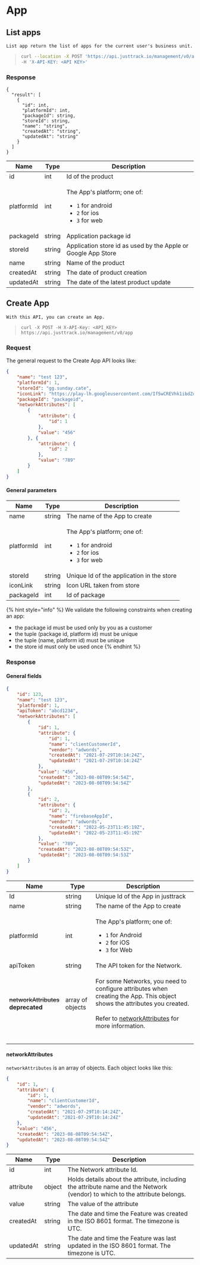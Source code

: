 # App

## List apps

```
List app return the list of apps for the current user's business unit.
```

> ```bash
> curl --location -X POST 'https://api.justtrack.io/management/v0/apps' \
> -H 'X-API-KEY: <API KEY>'
> ```

### Response

```
{
  "result": [
    {
      "id": int,
      "platformId": int,
      "packageId": string,
      "storeId": string,
      "name": "string",
      "createdAt": "string",
      "updatedAt": "string"
    }
  ]
}
```

| Name       | Type   | Description                                                                                                                                   |
| ---------- | ------ | --------------------------------------------------------------------------------------------------------------------------------------------- |
| id         | int    | Id of the product                                                                                                                             |
| platformId | int    | <p>The App's platform; one of:</p><ul><li><code>1</code> for android </li><li><code>2</code> for ios</li><li><code>3</code> for web</li></ul> |
| packageId  | string | Application package id                                                                                                                        |
| storeId    | string | Application store id as used by the Apple or Google App Store                                                                                 |
| name       | string | Name of the product                                                                                                                           |
| createdAt  | string | The date of product creation                                                                                                                  |
| updatedAt  | string | The date of the latest product update                                                                                                         |

## Create App

```
With this API, you can create an App. 
```

> ```http
> curl -X POST -H X-API-Key: <API_KEY> 
> https://api.justtrack.io/management/v0/app
> ```

### Request

The general request to the Create App API looks like:

```json
{
    "name": "test 123",
    "platformId": 1,
    "storeId": "gg.sunday.cate",
    "iconLink": "https://play-lh.googleusercontent.com/If5wCREVhk1ibdZd8g67oShl_Vnm0qyx3OayiBl7Sm3UGr_74_0ZrWEmLXo5XesrGw=w480-h960",
    "packageId": "packageid",
    "networkAttributes": [
        {
            "attribute": {
                "id": 1
            },
            "value": "456"
        }, {
            "attribute": {
                "id": 2
            },
            "value": "789"
        }
    ]
}
```

#### General parameters

| Name       | Type   | Description                                                                                                                                   |
| ---------- | ------ | --------------------------------------------------------------------------------------------------------------------------------------------- |
| name       | string | The name of the App to create                                                                                                                 |
| platformId | int    | <p>The App's platform; one of:</p><ul><li><code>1</code> for android </li><li><code>2</code> for ios</li><li><code>3</code> for web</li></ul> |
| storeId    | string | Unique Id of the application in the store                                                                                                     |
| iconLink   | string | Icon URL taken from store                                                                                                                     |
| packageId  | int    | Id of package                                                                                                                                 |

{% hint style="info" %}
We validate the following constraints when creating an app:

* the package id must be used only by you as a customer
* the tuple (package id, platform id) must be unique
* the tuple (name, platform id) must be unique
* the store id must only be used once
{% endhint %}

### Response

#### General fields

```json
{
    "id": 123,
    "name": "test 123",
    "platformId": 1,
    "apiToken": "abcd1234",
    "networkAttributes": [
        {
            "id": 1,
            "attribute": {
                "id": 1,
                "name": "clientCustomerId",
                "vendor": "adwords",
                "createdAt": "2021-07-29T10:14:24Z",
                "updatedAt": "2021-07-29T10:14:24Z"
            },
            "value": "456",
            "createdAt": "2023-08-08T09:54:54Z",
            "updatedAt": "2023-08-08T09:54:54Z"
        },
        {
            "id": 2,
            "attribute": {
                "id": 2,
                "name": "firebaseAppId",
                "vendor": "adwords",
                "createdAt": "2022-05-23T11:45:19Z",
                "updatedAt": "2022-05-23T11:45:19Z"
            },
            "value": "789",
            "createdAt": "2023-08-08T09:54:53Z",
            "updatedAt": "2023-08-08T09:54:53Z"
        }
    ]
}
```

| Name                                                               | Type             | Description                                                                                                                                                                                                                      |
| ------------------------------------------------------------------ | ---------------- | -------------------------------------------------------------------------------------------------------------------------------------------------------------------------------------------------------------------------------- |
| Id                                                                 | string           | Unique Id of the App in justtrack                                                                                                                                                                                                |
| name                                                               | string           | The name of the App to create                                                                                                                                                                                                    |
| platformId                                                         | int              | <p>The App's platform; one of:</p><ul><li><code>1</code> for Android </li><li><code>2</code> for iOS</li><li><code>3</code> for Web</li></ul>                                                                                    |
| apiToken                                                           | string           | The API token for the Network.                                                                                                                                                                                                   |
| <p><del>networkAttributes</del><br><strong>deprecated</strong></p> | array of objects | <p>For some Networks, you need to configure attributes when creating the App. This object shows the attributes you created.<br><br>Refer to <a href="app.md#networkattributes-1">networkAttributes</a> for more information.</p> |
|                                                                    |                  |                                                                                                                                                                                                                                  |
|                                                                    |                  |                                                                                                                                                                                                                                  |
|                                                                    |                  |                                                                                                                                                                                                                                  |

#### networkAttributes

`networkAttributes` is an array of objects. Each object looks like this:

```json
{
    "id": 1,
    "attribute": {
        "id": 1,
        "name": "clientCustomerId",
        "vendor": "adwords",
        "createdAt": "2021-07-29T10:14:24Z",
        "updatedAt": "2021-07-29T10:14:24Z"
    },
    "value": "456",
    "createdAt": "2023-08-08T09:54:54Z",
    "updatedAt": "2023-08-08T09:54:54Z"
}
```

| Name      | Type   | Description                                                                                                                 |
| --------- | ------ | --------------------------------------------------------------------------------------------------------------------------- |
| id        | int    | The Network attribute Id.                                                                                                   |
| attribute | object | Holds details about the attribute, including the attribute name and the Network (vendor) to which to the attribute belongs. |
| value     | string | The value of the attribute                                                                                                  |
| createdAt | string | The date and time the Feature was created in the ISO 8601 format. The timezone is UTC.                                      |
| updatedAt | string | The date and time the Feature was last updated in the ISO 8601 format. The timezone is UTC.                                 |
